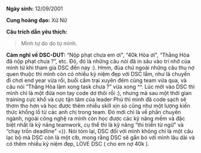 **Ngày sinh:** 12/09/2001


**Cung hoàng đạo:** Xử Nữ


**Câu trích dẫn yêu thích:**
> Mình tự do do tự mình.

**Cảm nghĩ về DSC-DUT:** “Nộp phạt chưa em ơi", “40k Hòa ơi", “Thằng Hòa đã nộp phạt chưa ?”, etc. Đó, đó là những câu nói đã in sâu vào trí nhớ của mình từ khi tham gia DSC đến nay :). Hmm, đùa chứ ngoài những câu thu nợ quen thuộc thì mình còn có nhiều kỷ niệm đẹp với DSC lắm, như là chuyến đi chơi end year vừa rồi, buổi cắm trại xuyên đêm cùng team vừa qua, và câu nói “Thằng Hòa làm xong task chưa ?” vừa xong ^^. Lúc mới vào DSC thì mình chỉ là một đứa non tay code dơ thôi rồi :), nhưng mà sau một thời gian training cực khổ và cực tận tâm của leader Phú thì mình đã code sạch sẽ thơm tho hơn và học được thêm nhiều skill xịn sò cũng như một lượng kiến thức khổng lồ từ các anh chị trong team. Đó mới chỉ là về phần chuyên ngành, ngoài công nghệ ra mình còn học được các kỹ năng mềm và đặc biệt nhất là kỹ năng teamwork, cụ thể thì là kỹ năng “thi triển từ ngữ" và “chạy trốn deadline" =)). Nói tóm lại, DSC đối với mình không chỉ là một câu lạc bộ mà DSC còn là một clb, mong rằng DSC sẽ gắn bó với mình lâu dài và có thêm nhiều kỷ niệm đẹp, LOVE DSC ( cho em nợ 40k ).
